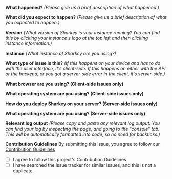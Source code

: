 <!-- 💖 Thanks for taking the time to fill out this bug report!
💁 Having trouble with deployment? [Ask the support chat.](https://discord.gg/4qUhaeeHmm)
🔒 Found a security vulnerability? [Please disclose it responsibly.](https://activitypub.software/TransFem-org/Sharkey/-/blob/develop/SECURITY.md)
🤝 By submitting this feature request, you agree to follow our [Contribution Guidelines.](https://activitypub.software/TransFem-org/Sharkey/-/blob/develop/CONTRIBUTING.md) -->

**What happened?** _(Please give us a brief description of what happened.)_

**What did you expect to happen?** _(Please give us a brief description of what you expected to happen.)_

**Version** _(What version of Sharkey is your instance running? You can find this by clicking your instance's logo at the top left and then clicking instance information.)_

**Instance** _(What instance of Sharkey are you using?)_

**What type of issue is this?** _(If this happens on your device and has to do with the user interface, it's client-side. If this happens on either with the API or the backend, or you got a server-side error in the client, it's server-side.)_

**What browser are you using? (Client-side issues only)**

**What operating system are you using? (Client-side issues only)**

**How do you deploy Sharkey on your server? (Server-side issues only)**

**What operating system are you using? (Server-side issues only)**

**Relevant log output** _(Please copy and paste any relevant log output. You can find your log by inspecting the page, and going to the "console" tab. This will be automatically formatted into code, so no need for backticks.)_

**Contribution Guidelines**
By submitting this issue, you agree to follow our [Contribution Guidelines](https://activitypub.software/TransFem-org/Sharkey/-/blob/develop/CONTRIBUTING.md)
- [ ] I agree to follow this project's Contribution Guidelines
- [ ] I have searched the issue tracker for similar issues, and this is not a duplicate.
